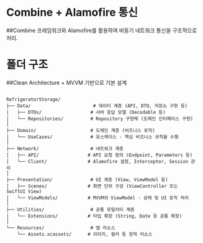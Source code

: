# Combine + Alamofire 통신

##Combine 프레임워크와 Alamofire를 활용하여 비동기 네트워크 통신을 구조적으로 처리.

# 폴더 구조

##Clean Architecture + MVVM 기반으로 기본 설계

<pre lang="no-highlight"><code>
RefrigeratorStorage/
├── Data/                       # 데이터 계층 (API, DTO, 저장소 구현 등)
│   ├── DTOs/                  # 서버 응답 모델 (Decodable 등)
│   └── Repositories/          # Repository 구현체 (도메인 인터페이스 구현)
│
├── Domain/                    # 도메인 계층 (비즈니스 로직)
│   └── UseCases/              # 유스케이스 - 핵심 비즈니스 규칙을 수행
│
├── Network/                   # 네트워크 계층
│   ├── API/                  # API 요청 정의 (Endpoint, Parameters 등)
│   └── Client/               # Alamofire 설정, Interceptor, Session 관리
│
├── Presentation/              # UI 계층 (View, ViewModel 등)
│   ├── Scenes/               # 화면 단위 구성 (ViewController 또는 SwiftUI View)
│   └── ViewModels/           # MVVM의 ViewModel - 상태 및 UI 로직 처리
│
├── Utilities/                 # 공통 유틸리티 계층
│   └── Extensions/           # 타입 확장 (String, Date 등 공통 확장)
│
└── Resources/                 # 앱 리소스
    └── Assets.xcassets/      # 이미지, 컬러 등 정적 리소스
</code></pre>
